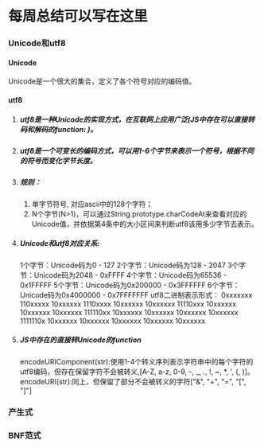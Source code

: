 # 每周总结可以写在这里

### Unicode和utf8
#### Unicode
Unicode是一个很大的集合，定义了各个符号对应的编码值。
#### utf8
1. ##### utf8是一种Unicode的实现方式，在互联网上应用广泛(JS中存在可以直接转码和解码的function: )。
2. ##### utf8是一个可变长的编码方式，可以用1-6个字节来表示一个符号，根据不同的符号而变化字节长度。
3. ##### 规则：
    1. 单字节符号, 对应ascii中的128个字符；
    2. N个字节(N>1)，可以通过String.prototype.charCodeAt来查看对应的Unicode值，并依据第4条中的大小区间来判断utf8该用多少字节去表示。
4. ##### Unicode和utf8对应关系:
    1个字节：Unicode码为0 - 127
    2个字节：Unicode码为128 - 2047
    3个字节：Unicode码为2048 - 0xFFFF
    4个字节：Unicode码为65536 - 0x1FFFFF
    5个字节：Unicode码为0x200000 - 0x3FFFFFF
    6个字节：Unicode码为0x4000000 - 0x7FFFFFFF
    utf8二进制表示形式：
    0xxxxxxx
    110xxxxx 10xxxxxx
    1110xxxx 10xxxxxx 10xxxxxx
    11110xxx 10xxxxxx 10xxxxxx 10xxxxxx
    111110xx 10xxxxxx 10xxxxxx 10xxxxxx 10xxxxxx
    1111110x 10xxxxxx 10xxxxxx 10xxxxxx 10xxxxxx 10xxxxxx
5. ##### JS中存在的直接转Unicode的function
    encodeURIComponent(str):使用1-4个转义序列表示字符串中的每个字符的utf8编码，但存在保留字符不会被转义,[A-Z, a-z, 0-9, -, _, ., !, ~, *, ', (, )]。
    encodeURI(str):同上，但保留了部分不会被转义的字符["&", "+", "=", "[", "]"]
### 产生式

### BNF范式